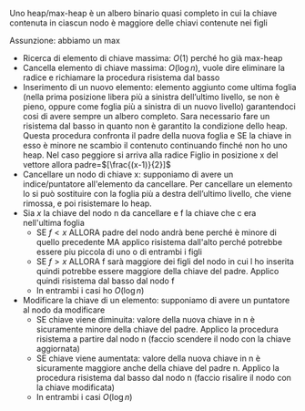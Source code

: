 Uno heap/max-heap è un albero binario quasi completo in cui la chiave contenuta in ciascun nodo è maggiore delle chiavi contenute nei figli

Assunzione: abbiamo un max
- Ricerca di elemento di chiave massima: $O(1)$ perché ho già max-heap
- Cancella elemento di chiave massima: $O(\log n)$, vuole dire eliminare la radice e richiamare la procedura risistema dal basso
- Inserimento di un nuovo elemento: elemento aggiunto come ultima foglia (nella prima posizione libera più a sinistra dell’ultimo livello, se non è pieno, oppure come foglia più a sinistra di un nuovo livello) garantendoci cosi di avere sempre un albero completo.
	Sara necessario fare un risistema dal basso in quanto non è garantito la condizione dello heap. Questa procedura confronta il padre della nuova foglia e SE la chiave in esso è minore ne scambio il contenuto continuando finché non ho uno heap.
	Nel caso peggiore si arriva alla radice
	Figlio in posizione x del vettore allora padre=$[\frac{(x-1)}{2}]$
- Cancellare un nodo di chiave x: supponiamo di avere un indice/puntatore all'elemento da cancellare. Per cancellare un elemento lo si può sostituire con la foglia più a destra dell’ultimo livello, che viene rimossa, e poi risistemare lo heap.
- Sia $x$ la chiave del nodo n da cancellare e f la chiave che c era nell'ultima foglia
	- SE $f<x$ ALLORA padre del nodo andrà bene perché è minore di quello precedente MA applico risistema dall'alto perché potrebbe essere piu piccola di uno o di entrambi i figli
	- SE $f>x$ ALLORA f sarà maggiore dei figli del nodo in cui l ho inserita quindi potrebbe essere maggiore della chiave del padre. Applico quindi risistema dal basso dal nodo f
	- In entrambi i casi ho $O(\log n)$
- Modificare la chiave di un elemento: supponiamo di avere un puntatore al nodo da modificare
	- SE chiave viene diminuita: valore della nuova chiave in n è sicuramente minore della chiave del padre. Applico la procedura risistema a partire dal nodo n (faccio scendere il nodo con la chiave aggiornata)
	- SE chiave viene aumentata: valore della nuova chiave in n è sicuramente maggiore anche della chiave del padre n. Applico la procedura risistema dal basso dal nodo n (faccio risalire il nodo con la chiave modificata)
	- In entrambi i casi $O(\log n)$


